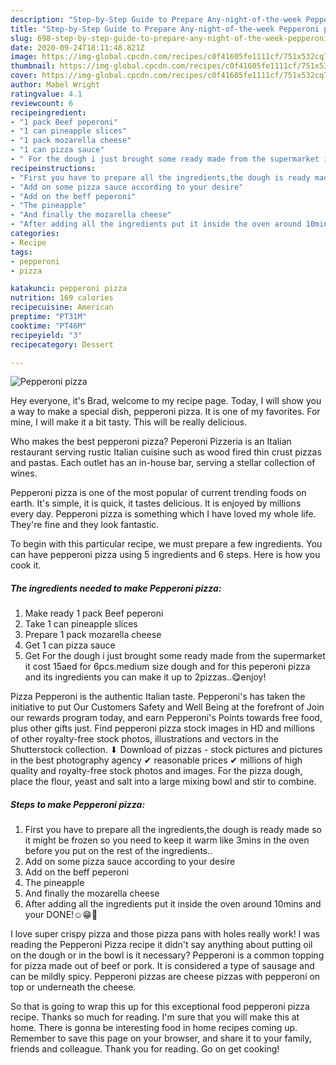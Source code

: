 ```yaml
---
description: "Step-by-Step Guide to Prepare Any-night-of-the-week Pepperoni pizza"
title: "Step-by-Step Guide to Prepare Any-night-of-the-week Pepperoni pizza"
slug: 698-step-by-step-guide-to-prepare-any-night-of-the-week-pepperoni-pizza
date: 2020-09-24T18:11:48.821Z
image: https://img-global.cpcdn.com/recipes/c0f41605fe1111cf/751x532cq70/pepperoni-pizza-recipe-main-photo.jpg
thumbnail: https://img-global.cpcdn.com/recipes/c0f41605fe1111cf/751x532cq70/pepperoni-pizza-recipe-main-photo.jpg
cover: https://img-global.cpcdn.com/recipes/c0f41605fe1111cf/751x532cq70/pepperoni-pizza-recipe-main-photo.jpg
author: Mabel Wright
ratingvalue: 4.1
reviewcount: 6
recipeingredient:
- "1 pack Beef peperoni"
- "1 can pineapple slices"
- "1 pack mozarella cheese"
- "1 can pizza sauce"
- " For the dough i just brought some ready made from the supermarket it cost 15aed for 6pcsmedium size dough and for this peperoni pizza and its ingredients you can make it up to 2pizzasenjoy"
recipeinstructions:
- "First you have to prepare all the ingredients,the dough is ready made so it might be frozen so you need to keep it warm like 3mins in the oven before you put on the rest of the ingredients.."
- "Add on some pizza sauce according to your desire"
- "Add on the beff peperoni"
- "The pineapple"
- "And finally the mozarella cheese"
- "After adding all the ingredients put it inside the oven around 10mins and your DONE!☺️😁🙂"
categories:
- Recipe
tags:
- pepperoni
- pizza

katakunci: pepperoni pizza 
nutrition: 169 calories
recipecuisine: American
preptime: "PT31M"
cooktime: "PT46M"
recipeyield: "3"
recipecategory: Dessert

---
```



![Pepperoni pizza](https://img-global.cpcdn.com/recipes/c0f41605fe1111cf/751x532cq70/pepperoni-pizza-recipe-main-photo.jpg)

Hey everyone, it's Brad, welcome to my recipe page. Today, I will show you a way to make a special dish, pepperoni pizza. It is one of my favorites. For mine, I will make it a bit tasty. This will be really delicious.

Who makes the best pepperoni pizza? Peperoni Pizzeria is an Italian restaurant serving rustic Italian cuisine such as wood fired thin crust pizzas and pastas. Each outlet has an in-house bar, serving a stellar collection of wines.

Pepperoni pizza is one of the most popular of current trending foods on earth. It's simple, it is quick, it tastes delicious. It is enjoyed by millions every day. Pepperoni pizza is something which I have loved my whole life. They're fine and they look fantastic.


To begin with this particular recipe, we must prepare a few ingredients. You can have pepperoni pizza using 5 ingredients and 6 steps. Here is how you cook it.

<!--inarticleads1-->

##### The ingredients needed to make Pepperoni pizza:

1. Make ready 1 pack Beef peperoni
1. Take 1 can pineapple slices
1. Prepare 1 pack mozarella cheese
1. Get 1 can pizza sauce
1. Get  For the dough i just brought some ready made from the supermarket it cost 15aed for 6pcs.medium size dough and for this peperoni pizza and its ingredients you can make it up to 2pizzas..😋enjoy!


Pizza Pepperoni is the authentic Italian taste. Pepperoni&#39;s has taken the initiative to put Our Customers Safety and Well Being at the forefront of Join our rewards program today, and earn Pepperoni&#39;s Points towards free food, plus other gifts just. Find pepperoni pizza stock images in HD and millions of other royalty-free stock photos, illustrations and vectors in the Shutterstock collection. ⬇ Download of pizzas - stock pictures and pictures in the best photography agency ✔ reasonable prices ✔ millions of high quality and royalty-free stock photos and images. For the pizza dough, place the flour, yeast and salt into a large mixing bowl and stir to combine. 

<!--inarticleads2-->

##### Steps to make Pepperoni pizza:

1. First you have to prepare all the ingredients,the dough is ready made so it might be frozen so you need to keep it warm like 3mins in the oven before you put on the rest of the ingredients..
1. Add on some pizza sauce according to your desire
1. Add on the beff peperoni
1. The pineapple
1. And finally the mozarella cheese
1. After adding all the ingredients put it inside the oven around 10mins and your DONE!☺️😁🙂


I love super crispy pizza and those pizza pans with holes really work! I was reading the Pepperoni Pizza recipe it didn&#39;t say anything about putting oil on the dough or in the bowl is it necessary? Pepperoni is a common topping for pizza made out of beef or pork. It is considered a type of sausage and can be mildly spicy. Pepperoni pizzas are cheese pizzas with pepperoni on top or underneath the cheese. 

So that is going to wrap this up for this exceptional food pepperoni pizza recipe. Thanks so much for reading. I'm sure that you will make this at home. There is gonna be interesting food in home recipes coming up. Remember to save this page on your browser, and share it to your family, friends and colleague. Thank you for reading. Go on get cooking!
